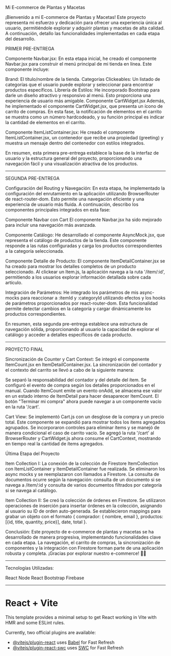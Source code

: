 Mi E-commerce de Plantas y Macetas

¡Bienvenido a mi E-commerce de Plantas y Macetas! Este proyecto representa mi esfuerzo y dedicación para ofrecer una experiencia única al usuario, permitiéndole explorar y adquirir plantas y macetas de alta calidad. A continuación, detallo las funcionalidades implementadas en cada etapa del desarrollo.

PRIMER PRE-ENTREGA

Componente Navbar.jsx:
En esta etapa inicial, he creado el componente Navbar.jsx para construir el menú principal de mi tienda en línea. Este componente incluye:

Brand: El título/nombre de la tienda.
Categorías Clickeables: Un listado de categorías que el usuario puede explorar y seleccionar para encontrar productos específicos.
Librería de Estilos: He incorporado Bootstrap para darle un diseño atractivo y responsivo al menú. Esto proporciona una experiencia de usuario más amigable.
Componente CartWidget.jsx
Además, he implementado el componente CartWidget.jsx, que presenta un ícono de carrito de compras. En esta fase, la notificación de elementos en el carrito se muestra como un número hardcodeado, y su función principal es indicar la cantidad de elementos en el carrito.

Componente ItemListContainer.jsx:
He creado el componente ItemListContainer.jsx, un contenedor que recibe una propiedad (greeting) y muestra un mensaje dentro del contenedor con estilos integrados.

En resumen, esta primera pre-entrega establece la base de la interfaz de usuario y la estructura general del proyecto, proporcionando una navegación fácil y una visualización atractiva de los productos.

************************************************************************************************************************************

SEGUNDA PRE-ENTREGA

Configuración del Routing y Navegación:
En esta etapa, he implementado la configuración del enrutamiento en la aplicación utilizando BrowserRouter de react-router-dom. Esto permite una navegación eficiente y una experiencia de usuario más fluida. A continuación, describo los componentes principales integrados en esta fase:

Componente Navbar con Cart
El componente Navbar.jsx ha sido mejorado para incluir una navegación más avanzada.

Componente Catálogo:
He desarrollado el componente AsyncMock.jsx, que representa el catálogo de productos de la tienda. Este componente responde a las rutas configuradas y carga los productos correspondientes a la categoría seleccionada.

Componente Detalle de Producto:
El componente ItemDetailContainer.jsx se ha creado para mostrar los detalles completos de un producto seleccionado. Al clickear un Item.js, la aplicación navega a la ruta '/item/:id', permitiendo a los usuarios explorar información detallada sobre cada artículo.

Integración de Parámetros:
He integrado los parámetros de mis async-mocks para reaccionar a :itemId y :categoryId utilizando efectos y los hooks de parámetros proporcionados por react-router-dom. Esta funcionalidad permite detectar cambios en la categoría y cargar dinámicamente los productos correspondientes.

En resumen, esta segunda pre-entrega establece una estructura de navegación sólida, proporcionando al usuario la capacidad de explorar el catálogo y acceder a detalles específicos de cada producto.

**********************************************************************************************************************************

PROYECTO FINAL

Sincronización de Counter y Cart Context:
Se integró el componente ItemCount.jsx en ItemDetailContainer.jsx. La sincronización del contador y el contexto del carrito se llevó a cabo de la siguiente manera:

Se separó la responsabilidad del contador y del detalle del ítem.
Se configuró el evento de compra según los detalles proporcionados en el manual.
Cuando ItemCount emite un evento onAdd, se almacena ese valor en un estado interno de ItemDetail para hacer desaparecer ItemCount.
El botón "Terminar mi compra" ahora puede navegar a un componente vacío en la ruta '/cart'.

Cart View:
Se implementó Cart.js con un desglose de la compra y un precio total. Este componente se expandió para mostrar todos los ítems agregados agrupados. Se incorporaron controles para eliminar ítems y se manejó de manera condicional el caso de carrito vacío. Se agregó la ruta '/cart' al BrowserRouter y CartWidget.js ahora consume el CartContext, mostrando en tiempo real la cantidad de ítems agregados.

Última Etapa del Proyecto

Item Collection I:
La conexión de la colección de Firestore ItemCollection con ItemListContainer y ItemDetailContainer fue realizada. Se eliminaron los async mocks y se reemplazaron con llamados a Firestore. La consulta de documentos ocurre según la navegación: consulta de un documento si se navega a /item/:id y consulta de varios documentos filtrados por categoría si se navega al catálogo.

Item Collection II:
Se creó la colección de órdenes en Firestore. Se utilizaron operaciones de inserción para insertar órdenes en la colección, asignando al usuario su ID de orden auto-generada. Se establecieron mappings para grabar un objeto con el formato { comprador: { nombre, email }, productos: [{id, title, quantity, price}], date, total }.

Conclusión:
Este proyecto de e-commerce de plantas y macetas se ha desarrollado de manera progresiva, implementando funcionalidades clave en cada etapa. La navegación, el carrito de compras, la sincronización de componentes y la integración con Firestore forman parte de una aplicación robusta y completa. ¡Gracias por explorar nuestro e-commerce! 🌿🛒

***********************************************************************************************************************************

Tecnologías Utilizadas:

React
Node
React Bootstrap
Firebase

**********************************************************************************************************************************

# React + Vite

This template provides a minimal setup to get React working in Vite with HMR and some ESLint rules.

Currently, two official plugins are available:

- [@vitejs/plugin-react](https://github.com/vitejs/vite-plugin-react/blob/main/packages/plugin-react/README.md) uses [Babel](https://babeljs.io/) for Fast Refresh
- [@vitejs/plugin-react-swc](https://github.com/vitejs/vite-plugin-react-swc) uses [SWC](https://swc.rs/) for Fast Refresh
